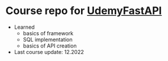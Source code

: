 # Course repo for [UdemyFastAPI](https://www.udemy.com/course/completefastapi/)

- Learned
  - basics of framework
  - SQL implementation
  - basics of API creation
- Last course update: 12.2022
